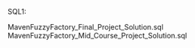 
SQL1:

MavenFuzzyFactory_Final_Project_Solution.sql
MavenFuzzyFactory_Mid_Course_Project_Solution.sql

